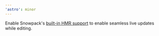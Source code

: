 ```yaml
---
'astro': minor
---
```


Enable Snowpack's [built-in HMR support](https://www.snowpack.dev/concepts/hot-module-replacement) to enable seamless live updates while editing.
